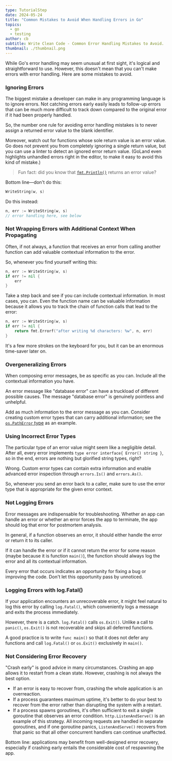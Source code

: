 ```yaml
---
type: TutorialStep
date: 2024-05-24
title: "Common Mistakes to Avoid When Handling Errors in Go"
topics:
  - go
  - testing
author: cb
subtitle: Write Clean Code - Common Error Handling Mistakes to Avoid.
thumbnail: ./thumbnail.png
---
```


While Go's error handling may seem unusual at first sight, it's logical and straightforward to use. However, this doesn't mean that you can't make errors with error handling. Here are some mistakes to avoid.

### Ignoring Errors

The biggest mistake a developer can make in any programming language is to ignore errors. Not catching errors early easily leads to follow-up errors that can be much more difficult to track down compared to the original error if it had been properly handled.

So, the number one rule for avoiding error handling mistakes is to never assign a returned error value to the blank identifier.

Moreover, watch out for functions whose sole return value is an error value. Go does not prevent you from completely ignoring a single return value, but you can use a linter to detect an ignored error return value. (GoLand even highlights unhandled errors right in the editor, to make it easy to avoid this kind of mistake.)

> Fun fact: did you know that [`fmt.Println()`](https://pkg.go.dev/fmt#Println) returns an error value?

Bottom line—don't do this:

```go
WriteString(w, s)
```

Do this instead:

```go
n, err := WriteString(w, s)
// error handling here, see below
```

### Not Wrapping Errors with Additional Context When Propagating

Often, if not always, a function that receives an error from calling another function can add valuable contextual information to the error.

So, whenever you find yourself writing this:

```go
n, err := WriteString(w, s)
if err != nil {
    err
}
```

Take a step back and see if you can include contextual information. In most cases, you can. Even the function name can be valuable information because it allows you to track the chain of function calls that lead to the error:

```go
n, err := WriteString(w, s)
if err != nil {
    return fmt.Errorf("after writing %d characters: %w", n, err)
}
```

It's a few more strokes on the keyboard for you, but it can be an enormous time-saver later on.

### Overgeneralizing Errors

When composing error messages, be as specific as you can. Include all the contextual information you have.

An error message like "database error" can have a truckload of different possible causes. The message "database error" is genuinely pointless and unhelpful.

Add as much information to the error message as you can. Consider creating custom error types that can carry additional information; see the [`os.PathError` type](https://pkg.go.dev/io/fs#PathError) as an example.

### Using Incorrect Error Types

The particular type of an error value might seem like a negligible detail. After all, every error implements `type error interface{ Error() string }`, so in the end, errors are nothing but glorified string types, right?

Wrong. Custom error types can contain extra information and enable advanced error inspection through `errors.Is()` and `errors.As()`.

So, whenever you send an error back to a caller, make sure to use the error type that is appropriate for the given error context.

### Not Logging Errors

Error messages are indispensable for troubleshooting. Whether an app can handle an error or whether an error forces the app to terminate, the app should log that error for postmortem analysis.

In general, if a function observes an error, it should either handle the error or return it to its caller.

If it can handle the error or if it cannot return the error for some reason (maybe because it is function `main()`), the function should always log the error and all its contextual information.

Every error that occurs indicates an opportunity for fixing a bug or improving the code. Don't let this opportunity pass by unnoticed.

### Logging Errors with log.Fatal()

If your application encounters an unrecoverable error, it might feel natural to log this error by calling `log.Fatal()`, which conveniently logs a message and exits the process immediately.

However, there is a catch. `log.Fatal()` calls `os.Exit()`. Unlike a call to `panic()`, `os.Exit()` is not recoverable and skips all deferred functions.

A good practice is to write `func main()` so that it does not defer any functions and call `log.Fatal()` or `os.Exit()` exclusively in `main()`.

### Not Considering Error Recovery

"Crash early" is good advice in many circumstances. Crashing an app allows it to restart from a clean state. However, crashing is not always the best option.

- If an error is easy to recover from, crashing the whole application is an overreaction.
- If a process guarantees maximum uptime, it's better to do your best to recover from the error rather than disrupting the system with a restart.
- If a process spawns goroutines, it's often sufficient to exit a single goroutine that observes an error condition. `http.ListenAndServe()` is an example of this strategy. All incoming requests are handled in separate goroutines, and if one goroutine panics, `ListenAndServe()` recovers from that panic so that all other concurrent handlers can continue unaffected.

Bottom line: applications may benefit from well-designed error recovery, especially if crashing early entails the considerable cost of respawning the app.
